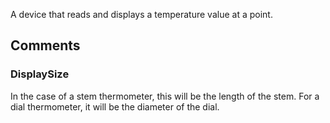 A device that reads and displays a temperature value at a point.

<!-- end of short definition -->



## Comments

### DisplaySize

In the case of a stem thermometer, this will be the length of the stem. For a dial thermometer, it will be the diameter of the dial.

